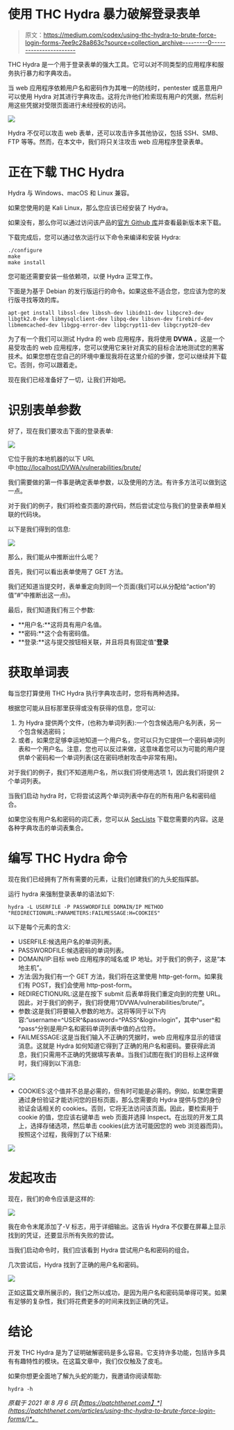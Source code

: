 # 使用 THC Hydra 暴力破解登录表单

> 原文：<https://medium.com/codex/using-thc-hydra-to-brute-force-login-forms-7ee9c28a863c?source=collection_archive---------0----------------------->

THC Hydra 是一个用于登录表单的强大工具。它可以对不同类型的应用程序和服务执行暴力和字典攻击。

当 web 应用程序依赖用户名和密码作为其唯一的防线时，pentester 或恶意用户可以使用 Hydra 对其进行字典攻击。这将允许他们检索现有用户的凭据，然后利用这些凭据对受限页面进行未经授权的访问。

![](img/d01f61bf2d9758cc2a4f0a5410edb88d.png)

Hydra 不仅可以攻击 web 表单，还可以攻击许多其他协议，包括 SSH、SMB、FTP 等等。然而，在本文中，我们将只关注攻击 web 应用程序登录表单。

# 正在下载 THC Hydra

Hydra 与 Windows、macOS 和 Linux 兼容。

如果您使用的是 Kali Linux，那么您应该已经安装了 Hydra。

如果没有，那么你可以通过访问该产品的[官方 Github 库](https://github.com/vanhauser-thc/thc-hydra)并查看最新版本来下载。

下载完成后，您可以通过依次运行以下命令来编译和安装 Hydra:

```
./configure
make
make install
```

您可能还需要安装一些依赖项，以便 Hydra 正常工作。

下面是为基于 Debian 的发行版运行的命令。如果这些不适合您，您应该为您的发行版寻找等效的库。

```
apt-get install libssl-dev libssh-dev libidn11-dev libpcre3-dev libgtk2.0-dev libmysqlclient-dev libpq-dev libsvn-dev firebird-dev libmemcached-dev libgpg-error-dev libgcrypt11-dev libgcrypt20-dev
```

为了有一个我们可以测试 Hydra 的 web 应用程序，我将使用 **DVWA** 。这是一个易受攻击的 web 应用程序，您可以使用它来针对真实的目标合法地测试您的黑客技术。如果您想在您自己的环境中重现我将在这里介绍的步骤，您可以继续并下载它。否则，你可以跟着走。

现在我们已经准备好了一切，让我们开始吧。

# 识别表单参数

好了，现在我们要攻击下面的登录表单:

![](img/7b457fef876684cb3189fff8fa1606f1.png)

它位于我的本地机器的以下 URL 中:[http://localhost/DVWA/vulnerabilities/brute/](http://localhost/DVWA/vulnerabilities/brute/)

我们需要做的第一件事是确定表单参数，以及使用的方法。有许多方法可以做到这一点。

对于我们的例子，我们将检查页面的源代码，然后尝试定位与我们的登录表单相关联的代码块。

以下是我们得到的信息:

![](img/0588c6e37081bbdbf48fa7325b709930.png)

那么，我们能从中推断出什么呢？

首先，我们可以看出表单使用了 GET 方法。

我们还知道当提交时，表单重定向到同一个页面(我们可以从分配给“action”的值“#”中推断出这一点)。

最后，我们知道我们有三个参数:

*   **用户名:**这将具有用户名值。
*   **密码:**这个会有密码值。
*   **登录:**这与提交按钮相关联，并且将具有固定值“**登录**

# 获取单词表

每当您打算使用 THC Hydra 执行字典攻击时，您将有两种选择。

根据您可能从目标那里获得或没有获得的信息，您可以:

1.  为 Hydra 提供两个文件，(也称为单词列表):一个包含候选用户名列表，另一个包含候选密码；
2.  或者，如果您足够幸运地知道一个用户名，您可以只为它提供一个密码单词列表和一个用户名。注意，您也可以反过来做，这意味着您可以为可能的用户提供单个密码和一个单词列表(这在密码喷射攻击中非常有用)。

对于我们的例子，我们不知道用户名，所以我们将使用选项 1，因此我们将提供 2 个单词列表。

当我们启动 hydra 时，它将尝试这两个单词列表中存在的所有用户名和密码组合。

如果您没有用户名和密码的词汇表，您可以从 [SecLists](https://github.com/danielmiessler/SecLists) 下载您需要的内容。这是各种字典攻击的单词表集合。

# 编写 THC Hydra 命令

现在我们已经拥有了所有需要的元素，让我们创建我们的九头蛇指挥部。

运行 hydra 来强制登录表单的语法如下:

```
hydra -L USERFILE -P PASSWORDFILE DOMAIN/IP METHOD "REDIRECTIONURL:PARAMETERS:FAILMESSAGE:H=COOKIES"
```

以下是每个元素的含义:

*   USERFILE:候选用户名的单词列表。
*   PASSWORDFILE:候选密码的单词列表。
*   DOMAIN/IP:目标 web 应用程序的域名或 IP 地址。对于我们的例子，这是“本地主机”。
*   方法:因为我们有一个 GET 方法，我们将在这里使用 http-get-form。如果我们有 POST，我们会使用 http-post-form。
*   REDIRECTIONURL:这是在按下 submit 后表单将我们重定向到的完整 URL。因此，对于我们的例子，我们将使用“/DVWA/vulnerabilities/brute/”。
*   参数:这是我们将要输入参数的地方。这将等同于以下内容:“username=^USER^&password=^PASS^&login=login”，其中^user^和^pass^分别是用户名和密码单词列表中值的占位符。
*   FAILMESSAGE:这是当我们输入不正确的凭据时，web 应用程序显示的错误消息。这就是 Hydra 如何知道它得到了正确的用户名和密码。要获得此消息，我们只需用不正确的凭据填写表单。当我们试图在我们的目标上这样做时，我们得到以下消息:

![](img/e2814e879b1783c56a5fcd67c08114aa.png)

*   COOKIES:这个值并不总是必需的，但有时可能是必需的。例如，如果您需要通过身份验证才能访问您的目标页面，那么您需要向 Hydra 提供与您的身份验证会话相关的 cookies。否则，它将无法访问该页面。因此，要检索用于 cookie 的值，您应该右键单击 web 页面并选择 Inspect。在出现的开发工具上，选择存储选项，然后单击 cookies(此方法可能因您的 web 浏览器而异)。按照这个过程，我得到了以下结果:

![](img/fa1997b2f4e1324ab205936110d7178e.png)

# 发起攻击

现在，我们的命令应该是这样的:

![](img/29600861c782d3d8a2f805147bf6870b.png)

我在命令末尾添加了-V 标志，用于详细输出。这告诉 Hydra 不仅要在屏幕上显示找到的凭证，还要显示所有失败的尝试。

当我们启动命令时，我们应该看到 Hydra 尝试用户名和密码的组合。

几次尝试后，Hydra 找到了正确的用户名和密码。

![](img/0ded9f23c7097b816f788fbe4eda1364.png)

正如这篇文章所展示的，我们之所以成功，是因为用户名和密码简单得可笑。如果有足够的复杂性，我们将花费更多的时间来找到正确的凭证。

# 结论

开发 THC Hydra 是为了证明破解密码是多么容易。它支持许多功能，包括许多具有有趣特性的模块。在这篇文章中，我们仅仅触及了皮毛。

如果你想更全面地了解九头蛇的能力，我邀请你阅读帮助:

```
hydra -h
```

*原载于 2021 年 8 月 6 日*[*【https://patchthenet.com】*](https://patchthenet.com/articles/using-thc-hydra-to-brute-force-login-forms/)*。*